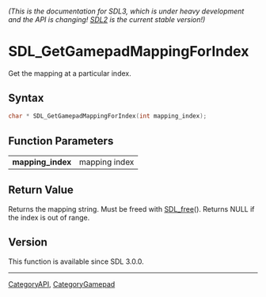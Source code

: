 ###### (This is the documentation for SDL3, which is under heavy development and the API is changing! [SDL2](https://wiki.libsdl.org/SDL2/) is the current stable version!)
# SDL_GetGamepadMappingForIndex

Get the mapping at a particular index.

## Syntax

```c
char * SDL_GetGamepadMappingForIndex(int mapping_index);

```

## Function Parameters

|                       |               |
| --------------------- | ------------- |
| **mapping_index**     | mapping index |

## Return Value

Returns the mapping string. Must be freed with [SDL_free](SDL_free)().
Returns NULL if the index is out of range.

## Version

This function is available since SDL 3.0.0.

----
[CategoryAPI](CategoryAPI), [CategoryGamepad](CategoryGamepad)


